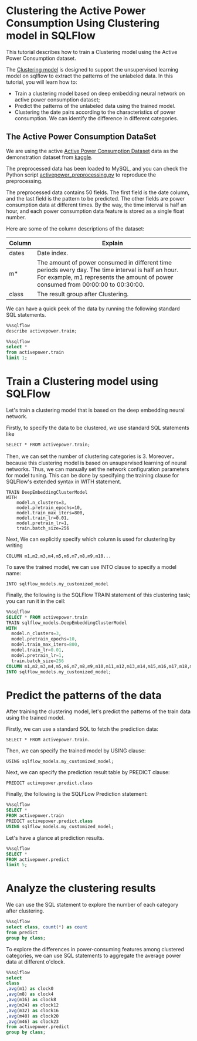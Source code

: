 # Clustering the Active Power Consumption Using Clustering model in SQLFlow

This tutorial describes how to train a Clustering model using the Active Power Consumption dataset.

The [Clustering model](https://github.com/sql-machine-learning/sqlflow/blob/develop/doc/design/design_clustermodel.md) is designed to support the unsupervised learning model on sqlflow to extract the patterns of the unlabeled data. In this tutorial, you will learn how to:
- Train a clustering model based on deep embedding neural network on active power consumption dataset;
- Predict the patterns of the unlabeled data using the trained model.
- Clustering the date pairs according to the characteristics of power consumption. We can identify the difference in different categories.

## The Active Power Consumption DataSet
We are using the active [Active Power Consumption Dataset](https://www.kaggle.com/uciml/electric-power-consumption-data-set) data as the demonstration dataset from [kaggle](https://www.kaggle.com/).

The preprocessed data has been loaded to MySQL, and you can check the Python script [activepower_preprocessing.py](/doc/tutorial/didi/activepower_clustering/activepower_preprocessing.py) to reproduce the preprocessing.

The preprocessed data contains 50 fields. The first field is the date column, and the last field is the pattern to be predicted. The other fields are power consumption data at different times. By the way, the time interval is half an hour, and each power consumption data feature is stored as a single float number.

Here are some of the column descriptions of the dataset:

Column | Explain 
-- | -- 
dates| Date index.
m*| The amount of power consumed in different time periods every day. The time interval is half an hour. For example, m1 represents the amount of power consumed from 00:00:00 to 00:30:00.
class| The result group after Clustering.

We can have a quick peek of the data by running the following standard SQL statements.


```sql
%%sqlflow
describe activepower.train;
```

```sql
%%sqlflow
select * 
from activepower.train 
limit 1;
```

# Train a Clustering model using SQLFlow

Let's train a clustering model that is based on the deep embedding neural network. 

Firstly, to specify the data to be clustered, we use standard SQL statements like 

```text
SELECT * FROM activepower.train;
```

Then, we can set the number of clustering categories is 3. Moreover，because this clustering model is based on unsupervised learning of neural networks. Thus, we can manually set the network configuration parameters for model tuning. This can be done by specifying the training clause for SQLFlow's extended syntax in WITH statement.

```text
TRAIN DeepEmbeddingClusterModel
WITH
    model.n_clusters=3,
    model.pretrain_epochs=10,
    model.train_max_iters=800,
    model.train_lr=0.01,
    model.pretrain_lr=1,
    train.batch_size=256
```
Next, We can explicitly specify which column is used for clustering by writing

```text
COLUMN m1,m2,m3,m4,m5,m6,m7,m8,m9,m10...
```

To save the trained model, we can use INTO clause to specify a model name:

```text
INTO sqlflow_models.my_customized_model
```

Finally, the following is the SQLFlow TRAIN statement of this clustering task; you can run it in the cell:

```sql
%%sqlflow
SELECT * FROM activepower.train
TRAIN sqlflow_models.DeepEmbeddingClusterModel
WITH
  model.n_clusters=3,
  model.pretrain_epochs=10,
  model.train_max_iters=800,
  model.train_lr=0.01,
  model.pretrain_lr=1,
  train.batch_size=256
COLUMN m1,m2,m3,m4,m5,m6,m7,m8,m9,m10,m11,m12,m13,m14,m15,m16,m17,m18,m19,m20,m21,m22,m23,m24,m25,m26,m27,m28,m29,m30,m31,m32,m33,m34,m35,m36,m37,m38,m39,m40,m41,m42,m43,m44,m45,m46,m47,m48
INTO sqlflow_models.my_customized_model;
```

# Predict the patterns of the data

After training the clustering model, let's predict the patterns of the train data using the trained model.

Firstly, we can use a standard SQL to fetch the prediction data:
```text
SELECT * FROM activepower.train.
```

Then, we can specify the trained model by USING clause:
```text
USING sqlflow_models.my_customized_model;
```

Next, we can specify the prediction result table by PREDICT clause:

```text
PREDICT activepower.predict.class
```

Finally, the following is the SQLFLow Prediction statement:

```sql
%%sqlflow
SELECT * 
FROM activepower.train
PREDICT activepower.predict.class
USING sqlflow_models.my_customized_model;
```

Let's have a glance at prediction results.

```sql
%%sqlflow
SELECT * 
FROM activepower.predict
limit 5;
```
# Analyze the clustering results

We can use the SQL statement to explore the number of each category after clustering.

```sql
%%sqlflow
select class, count(*) as count 
from predict 
group by class;
```

To explore the differences in power-consuming features among clustered categories, we can use SQL statements to aggregate the average power data at different o'clock.

```sql
%%sqlflow
select 
class
,avg(m1) as clock0
,avg(m8) as clock4
,avg(m16) as clock8
,avg(m24) as clock12
,avg(m32) as clock16
,avg(m40) as clock20
,avg(m46) as clock23
from activepower.predict
group by class;
```
